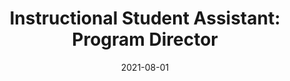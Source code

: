 ---
title: "Instructional Student Assistant: Program Director"
collection: teaching
type: "High School"
venue: "Silver Creek High School"
date: 2021-08-01
location: "Longmont, CO"
---